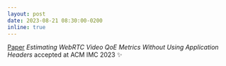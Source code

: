 ```yaml
---
layout: post
date: 2023-08-21 08:30:00-0200
inline: true
---
```


[Paper](https://arxiv.org/abs/2306.01194) *Estimating WebRTC Video QoE Metrics Without Using Application Headers* accepted at ACM IMC 2023 :sparkles:
